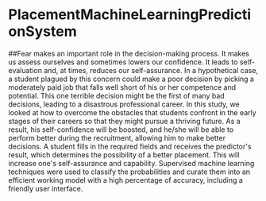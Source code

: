 # PlacementMachineLearningPredictionSystem

##Fear makes an important role in the decision-making process. It makes us assess ourselves and sometimes lowers our confidence. It leads to self-evaluation and, at times, reduces our self-assurance. In a hypothetical case, a student plagued by this concern could make a poor decision by picking a moderately paid job that falls well short of his or her competence and potential. This one terrible decision might be the first of many bad decisions, leading to a disastrous professional career. In this study, we looked at how to overcome the obstacles that students confront in the early stages of their careers so that they might pursue a thriving future. As a result, his self-confidence will be boosted, and he/she will be able to perform better during the recruitment, allowing him to make better decisions. A student fills in the required fields and receives the predictor's result, which determines the possibility of a better placement. This will increase one's self-assurance and capability. Supervised machine learning techniques were used to classify the probabilities and curate them into an efficient working model with a high percentage of accuracy, including a friendly user interface. 
